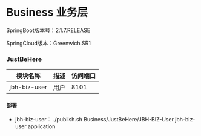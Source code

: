 # Business 业务层


SpringBoot版本号：2.1.7.RELEASE

SpringCloud版本：Greenwich.SR1



### JustBeHere
模块名称 | 描述 |  访问端口  
-|-|-
jbh-biz-user | 用户 | 8101 |


#### 部署
- jbh-biz-user：
    ./publish.sh Business/JustBeHere/JBH-BIZ-User jbh-biz-user application

